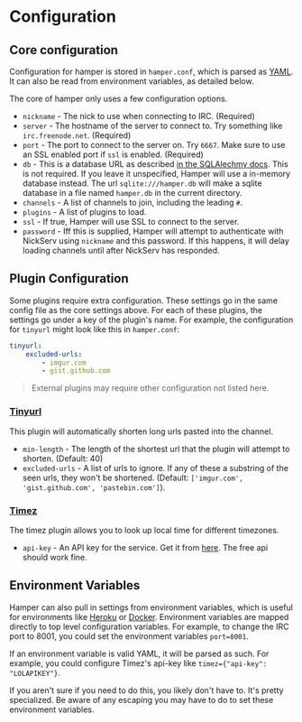 # Configuration

## Core configuration

Configuration for hamper is stored in `hamper.conf`, which is parsed as
[YAML][]. It can also be read from environment variables, as detailed below.

[YAML]: http://www.yaml.com

The core of hamper only uses a few configuration options.

* `nickname` - The nick to use when connecting to IRC. (Required)
* `server` - The hostname of the server to connect to. Try something like
  `irc.freenode.net`. (Required)
* `port` - The port to connect to the server on. Try `6667`. Make sure to use 
  an SSL enabled port if `ssl` is enabled. (Required)
* `db` - This is a database URL as described [in the SQLAlechmy docs][dburl].
  This is not required. If you leave it unspecified, Hamper will use a
  in-memory database instead. The url `sqlite:///hamper.db` will make a sqlite
  database in a file named `hamper.db` in the current directory.
* `channels` - A list of channels to join, including the leading `#`.
* `plugins` - A list of plugins to load.
* `ssl` - If true, Hamper will use SSL to connect to the server.
* `password` - Iff this is supplied, Hamper will attempt to authenticate with
  NickServ using `nickname` and this password. If this happens, it will delay
  loading channels until after NickServ has responded.

[dburl]: http://www.sqlalchemy.org/docs/core/engines.html#sqlalchemy.create_engine

## Plugin Configuration

Some plugins require extra configuration. These settings go in the same config
file as the core settings above. For each of these plugins, the settings go
under a key of the plugin's name. For example, the configuration for `tinyurl`
might look like this in `hamper.conf`:

```yaml
tinyurl:
    excluded-urls:
        - imgur.com
        - gist.github.com
```

> External plugins may require other configuration not listed here.

### [Tinyurl][]

This plugin will automatically shorten long urls pasted into the channel.

* `min-length` - The length of the shortest url that the plugin will attempt to
  shorten. (Default: 40)
* `excluded-urls` - A list of urls to ignore. If any of these a substring of
  the seen urls, they won't be shortened. (Default:
  `['imgur.com', 'gist.github.com', 'pastebin.com']`).

[Tinyurl]: plugins/tinyurl.md

### [Timez][]

The timez plugin allows you to look up local time for different timezones.

* `api-key` - An API key for the service. Get it from [here][timezapi]. The 
  free api should work fine.

[Timez]: plugins/timez.md
[timezapi]: http://developer.worldweatheronline.com 


## Environment Variables

Hamper can also pull in settings from environment variables, which is useful
for environments like [Heroku][] or [Docker][]. Environment variables are
mapped directly to top level configuration variables. For example, to change
the IRC port to 8001, you could set the environment variables `port=8001`.

If an environment variable is valid YAML, it will be parsed as such. For
example, you could configure Timez's api-key like
`timez={"api-key": "LOLAPIKEY"}`.

If you aren't sure if you need to do this, you likely don't have to. It's
pretty specialized. Be aware of any escaping you may have to do to set these
environment variables.

[Heroku]: heroku.md
[Docker]: docker.md
